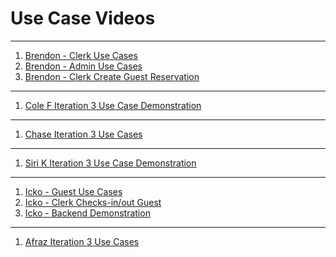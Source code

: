 Use Case Videos
===============

-----

1.  [Brendon - Clerk Use Cases](https://www.youtube.com/watch?v=kEDkTLEhKFE)
1.  [Brendon - Admin Use Cases](https://www.youtube.com/watch?v=frkLZaFTwXo)
1.  [Brendon - Clerk Create Guest Reservation](https://www.youtube.com/watch?v=aqxaffTrdRQ)

-----

1.  [Cole F Iteration 3 Use Case Demonstration](https://www.youtube.com/watch?v=6ZPj0mCfnjU)

-----

1.  [Chase Iteration 3 Use Cases]()

-----

1.  [Siri K Iteration 3 Use Case Demonstration](https://www.youtube.com/watch?v=ZFWS__zCQrM)

-----

1.  [Icko - Guest Use Cases](https://www.youtube.com/watch?v=O5tWiM8RsmQ)
1.  [Icko - Clerk Checks-in/out Guest](https://www.youtube.com/watch?v=3_9B3852A6w)
1.  [Icko - Backend Demonstration](https://www.youtube.com/watch?v=X_ZqxVum2SA)

-----

1.  [Afraz Iteration 3 Use Cases]()
